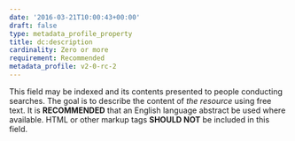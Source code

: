 ```yaml
---
date: '2016-03-21T10:00:43+00:00'
draft: false
type: metadata_profile_property
title: dc:description
cardinality: Zero or more
requirement: Recommended
metadata_profile: v2-0-rc-2
---
```

This field may be indexed and its contents presented to people conducting searches. The goal is to describe the content of *the resource* using free text. It is **RECOMMENDED** that an English language abstract be used where available. HTML or other markup tags **SHOULD NOT** be included in this field.
